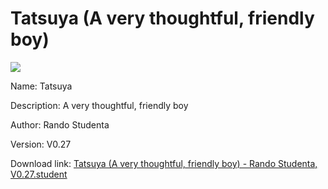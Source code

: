 # Tatsuya (A very thoughtful, friendly boy)

<img src = "https://raw.githubusercontent.com/Arbiter1223/Koukou-Gurashi-Custom-Students/master/Students/Files/Tatsuya%20(A%20very%20thoughtful%2C%20friendly%20boy).png">

Name: Tatsuya

Description: A very thoughtful, friendly boy

Author: Rando Studenta

Version: V0.27

Download link: <a href="https://raw.githubusercontent.com/Arbiter1223/Koukou-Gurashi-Custom-Students/master/Students/Files/Tatsuya%20(A%20very%20thoughtful%2C%20friendly%20boy)%20-%20Rando%20Studenta%2C%20V0.27.student">Tatsuya (A very thoughtful, friendly boy) - Rando Studenta, V0.27.student</a>
